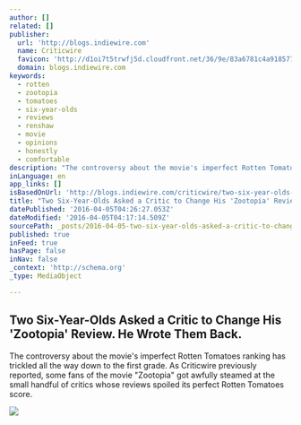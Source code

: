 ```yaml
---
author: []
related: []
publisher:
  url: 'http://blogs.indiewire.com'
  name: Criticwire
  favicon: 'http://d1oi7t5trwfj5d.cloudfront.net/36/9e/83a6781c4a9185774b29cb59594b/favicon.ico'
  domain: blogs.indiewire.com
keywords:
  - rotten
  - zootopia
  - tomatoes
  - six-year-olds
  - reviews
  - renshaw
  - movie
  - opinions
  - honestly
  - comfortable
description: "The controversy about the movie's imperfect Rotten Tomatoes ranking has trickled all the way down to the first grade. As Criticwire previously reported, some fans of the movie \"Zootopia\" got awfully steamed at the small handful of critics whose reviews spoiled its perfect Rotten Tomatoes score."
inLanguage: en
app_links: []
isBasedOnUrl: 'http://blogs.indiewire.com/criticwire/two-six-year-olds-asked-a-critic-to-change-his-zootopia-review-he-wrote-them-back-20160404'
title: "Two Six-Year-Olds Asked a Critic to Change His 'Zootopia' Review. He Wrote Them Back."
datePublished: '2016-04-05T04:26:27.053Z'
dateModified: '2016-04-05T04:17:14.509Z'
sourcePath: _posts/2016-04-05-two-six-year-olds-asked-a-critic-to-change-his-zootopia-re.md
published: true
inFeed: true
hasPage: false
inNav: false
_context: 'http://schema.org'
_type: MediaObject

---
```

<article style=""><h1>Two Six-Year-Olds Asked a Critic to Change His 'Zootopia' Review. He Wrote Them Back.</h1><p>The controversy about the movie's imperfect Rotten Tomatoes ranking has trickled all the way down to the first grade. As Criticwire previously reported, some fans of the movie "Zootopia" got awfully steamed at the small handful of critics whose reviews spoiled its perfect Rotten Tomatoes score.</p><img src="http://dl9fvu4r30qs1.cloudfront.net/d1/fc/8ce5fe454a51bd114afe11759a1f/sam-adams.jpg" /></article>